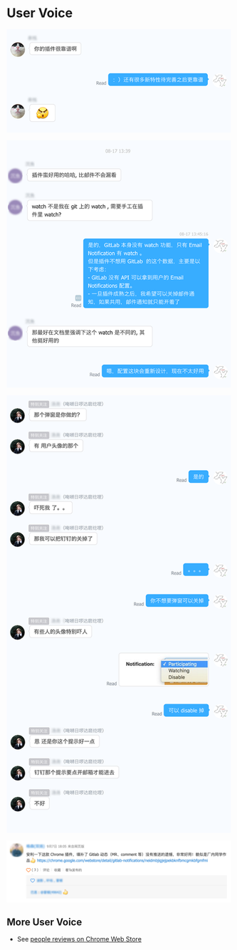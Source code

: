 # User Voice

![1](./assets/user-voice-1.png)

![2](./assets/user-voice-2.png)

![3](./assets/user-voice-3.png)

![4](./assets/user-voice-4.png)

## More User Voice

- See [people reviews on Chrome Web Store](https://chrome.google.com/webstore/detail/gitlab-notifications/neidmbjigjejpekbknfbmcgmkbfgmfmi/reviews)
